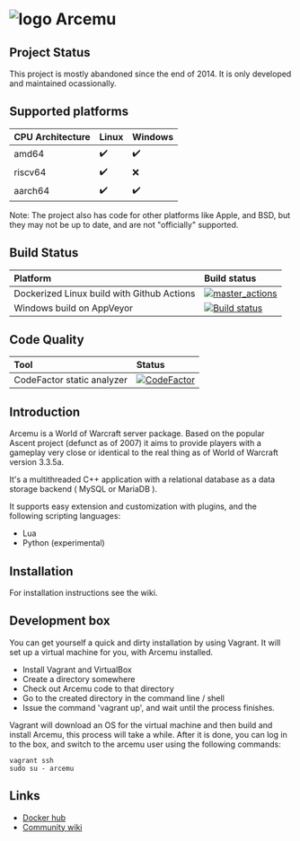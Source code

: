 # ![logo](https://raw.githubusercontent.com/arcemu/arcemu/master/arcemulogo.png) Arcemu

## Project Status
This project is mostly abandoned since the end of 2014. It is only developed and maintained ocassionally.

## Supported platforms

CPU Architecture  | Linux | Windows
:-- | :-- | :---
amd64 | :heavy_check_mark: | :heavy_check_mark:
riscv64 | :heavy_check_mark: | :x:
aarch64 | :heavy_check_mark: | :heavy_check_mark:

Note: The project also has code for other platforms like Apple, and BSD, but they may not be up to date, and are not "officially" supported.

## Build Status

Platform | Build status
:--- | :---
Dockerized Linux build with Github Actions | [![master_actions](https://github.com/arcemu/arcemu/actions/workflows/master_actions.yml/badge.svg)](https://github.com/arcemu/arcemu/actions/workflows/master_actions.yml)
Windows build on AppVeyor | [![Build status](https://ci.appveyor.com/api/projects/status/avvvuy4vpn183ncm?svg=true)](https://ci.appveyor.com/project/dfighter1985/arcemu-vulhc)


## Code Quality

Tool | Status
:--- | :---
CodeFactor static analyzer | [![CodeFactor](https://www.codefactor.io/repository/github/arcemu/arcemu/badge/master)](https://www.codefactor.io/repository/github/arcemu/arcemu/overview/master)

## Introduction

Arcemu is a World of Warcraft server package. Based on the popular Ascent project (defunct as of 2007) it aims to provide players with a gameplay very close or identical to the real thing as of World of Warcraft version 3.3.5a.

It's a multithreaded C++ application with a relational database as a data storage backend ( MySQL or MariaDB ).

It supports easy extension and customization with plugins, and the following scripting languages:

* Lua
* Python (experimental)

## Installation

For installation instructions see the wiki.

## Development box

You can get yourself a quick and dirty installation by using Vagrant. It will set up a virtual machine for you, with Arcemu installed.

* Install Vagrant and VirtualBox
* Create a directory somewhere
* Check out Arcemu code to that directory
* Go to the created directory in the command line / shell
* Issue the command 'vagrant up', and wait until the process finishes.

Vagrant will download an OS for the virtual machine and then build and install Arcemu, this process will take a while.
After it is done, you can log in to the box, and switch to the arcemu user using the following commands:

```
vagrant ssh
sudo su - arcemu
```

## Links

* [Docker hub](https://hub.docker.com/u/arcemu)
* [Community wiki](https://arcemu.fandom.com/wiki/Arcemu_Wiki)


